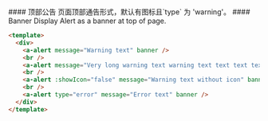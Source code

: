 <cn>
#### 顶部公告
页面顶部通告形式，默认有图标且`type` 为 'warning'。
</cn>

<us>
#### Banner
Display Alert as a banner at top of page.
</us>

```html
<template>
  <div>
    <a-alert message="Warning text" banner />
    <br />
    <a-alert message="Very long warning text warning text text text text text text text" banner closable />
    <br />
    <a-alert :showIcon="false" message="Warning text without icon" banner />
    <br />
    <a-alert type="error" message="Error text" banner />
  </div>
</template>
```
